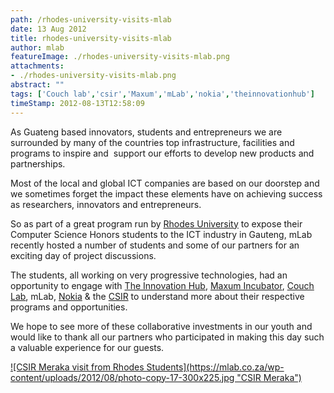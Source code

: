 ```yaml
---
path: /rhodes-university-visits-mlab
date: 13 Aug 2012
title: rhodes-university-visits-mlab
author: mlab
featureImage: ./rhodes-university-visits-mlab.png
attachments: 
- ./rhodes-university-visits-mlab.png
abstract: ""
tags: ['Couch lab','csir','Maxum','mLab','nokia','theinnovationhub']
timeStamp: 2012-08-13T12:58:09
---
```


As Guateng based innovators, students and entrepreneurs we are surrounded by many of the countries top infrastructure, facilities and programs to inspire and  support our efforts to develop new products and partnerships.

Most of the local and global ICT companies are based on our doorstep and we sometimes forget the impact these elements have on achieving success as researchers, innovators and entrepreneurs.

So as part of a great program run by [Rhodes University](http:&#x2F;&#x2F;www.ru.ac.za) to expose their Computer Science Honors students to the ICT industry in Gauteng, mLab recently hosted a number of students and some of our partners for an exciting day of project discussions.

The students, all working on very progressive technologies, had an opportunity to engage with [The Innovation Hub](http:&#x2F;&#x2F;www.theinnovationhub.com), [Maxum Incubator](http:&#x2F;&#x2F;www.theinnovationhub.com&#x2F;index.php?option&#x3D;com_content&amp;view&#x3D;article&amp;id&#x3D;63&amp;Itemid&#x3D;211), [Couch Lab](http:&#x2F;&#x2F;www.theinnovationhub.com&#x2F;index.php?option&#x3D;com_content&amp;view&#x3D;category&amp;layout&#x3D;blog&amp;id&#x3D;47&amp;Itemid&#x3D;190), mLab, [Nokia](http:&#x2F;&#x2F;www.developer.nokia.com) &amp; the [CSIR](http:&#x2F;&#x2F;www.csir.co.za) to understand more about their respective programs and opportunities.

We hope to see more of these collaborative investments in our youth and would like to thank all our partners who participated in making this day such a valuable experience for our guests.

[![CSIR Meraka visit from Rhodes Students](https:&#x2F;&#x2F;mlab.co.za&#x2F;wp-content&#x2F;uploads&#x2F;2012&#x2F;08&#x2F;photo-copy-17-300x225.jpg &quot;CSIR Meraka&quot;)](https:&#x2F;&#x2F;mlab.co.za&#x2F;wp-content&#x2F;uploads&#x2F;2012&#x2F;08&#x2F;photo-copy-17.jpg)


